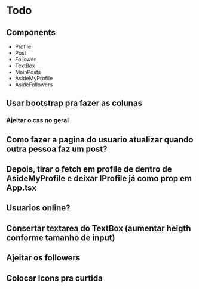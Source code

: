 # Todo

## Components

- Profile
- Post
- Follower
- TextBox
- MainPosts
- AsideMyProfile
- AsideFollowers

## Usar bootstrap pra fazer as colunas

### Ajeitar o css no geral

## Como fazer a pagina do usuario atualizar quando outra pessoa faz um post?

## Depois, tirar o fetch em profile de dentro de AsideMyProfile e deixar IProfile já como prop em App.tsx

## Usuarios online?

## Consertar textarea do TextBox (aumentar heigth conforme tamanho de input)

## Ajeitar os followers

## Colocar icons pra curtida

